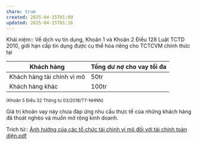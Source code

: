 ```yaml
---
share: true
created: 2025-04-15T01:09
updated: 2025-04-15T01:16
---
```

Khái niệm:: 
Về dịch vụ tín dụng, Khoản 1 và Khoản 2 Điều 128 Luật TCTD 2010, giới hạn cấp tín dụng được cụ thể hóa riêng cho TCTCVM chính thức tại 

| Khách hàng                 | Tổng dư nợ cho vay tối đa |
| -------------------------- | ------------------------- |
| Khách hàng tài chính vi mô | 50tr                      |
| Khách hàng khác            | 100tr                     |

<sub>(Khoản 5 Điều 32 Thông tư 03/2018/TT-NHNN)</sub>

Giá trị khoản vay này chưa đáp ứng nhu cầu thực tế của những khách hàng đã thoát nghèo và muốn mở rộng kinh doanh.

Trích từ:: [Ảnh hưởng của các tổ chức tài chính vi mô đối với tài chính toàn diện.pdf](../../../../../assets/attachments/%E1%BA%A2nh%20h%C6%B0%E1%BB%9Fng%20c%E1%BB%A7a%20c%C3%A1c%20t%E1%BB%95%20ch%E1%BB%A9c%20t%C3%A0i%20ch%C3%ADnh%20vi%20m%C3%B4%20%C4%91%E1%BB%91i%20v%E1%BB%9Bi%20t%C3%A0i%20ch%C3%ADnh%20to%C3%A0n%20di%E1%BB%87n.pdf)